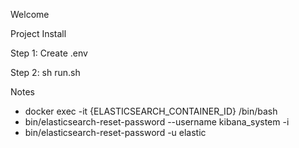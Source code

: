 Welcome

Project Install

Step 1: Create .env

Step 2: sh run.sh

Notes 
* docker exec -it {ELASTICSEARCH_CONTAINER_ID} /bin/bash
* bin/elasticsearch-reset-password --username kibana_system -i 
* bin/elasticsearch-reset-password -u elastic